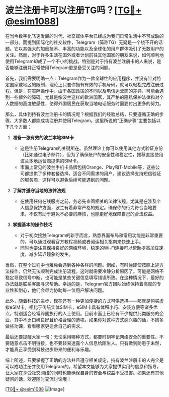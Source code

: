 # 波兰注册卡可以注册TG吗？[[TG💪+ @esim1088](https://t.me/s/esim1088)]

在当今数字化飞速发展的时代，社交媒体平台已经成为我们日常生活中不可或缺的一部分。而提到国际化的社交软件，Telegram（简称TG）无疑是一个绕不开的话题。它以其强大的加密技术、丰富的功能以及全球化的用户群体吸引了无数用户的关注。然而，对于许多生活在国外或者计划前往其他国家的朋友来说，如何顺利地使用Telegram却成了一个不小的挑战。特别是对于持有波兰注册卡的人来说，是否能够注册并正常使用Telegram更是备受关注的问题。

首先，我们需要明确一点：Telegram作为一款全球性的应用程序，并没有针对特定国家或地区的限制，理论上只要你拥有有效的手机号码，就可以轻松完成注册过程。但是，在实际操作中，由于各国政策的不同以及电信运营商的差异，可能会遇到一些额外的障碍。尤其是像波兰这样的欧洲国家，其严格的隐私保护法律和对个人数据的高度敏感性，使得外国居民在获取当地电话服务时需要付出更多的努力。

那么，具体到持有波兰注册卡的情况呢？根据我们的经验总结，只要遵循正确的步骤，大多数人都能成功注册并使用Telegram。这里所说的“正确步骤”主要包括以下几个方面：

1. **准备一张有效的波兰本地SIM卡**  
   - 这是注册Telegram的关键所在。虽然理论上你可以使用其他方式验证身份（比如通过电子邮件），但为了确保账户的安全性和稳定性，推荐直接使用波兰本地运营商提供的SIM卡。
   - 市面上常见的波兰手机卡品牌包括Orange、Play和T-Mobile等，这些公司都提供了多种套餐选择，适合不同需求的用户。建议选择支持短信验证的服务商，这样可以避免后续可能遇到的问题。

2. **了解并遵守当地的法律法规**  
   - 在使用任何在线服务之前，务必先查阅相关的法律法规。尤其是在涉及个人信息保护方面，波兰有着非常严格的规定。确保你的行为符合当地要求，不仅有助于避免不必要的麻烦，也能更好地保障自己的合法权益。

3. **掌握基本的操作技巧**  
   - 对于初次接触Telegram的新手而言，熟悉界面布局和常用功能是非常重要的。可以通过观看官方教程视频或者阅读相关指南来快速上手。
   - 同时也要注意保持良好的网络环境，稳定的Wi-Fi连接可以帮助提高加载速度，减少延迟现象的发生。

当然，在整个过程中也难免会遇到各种各样的问题。例如，有时候即使按照上述方法操作，仍然无法顺利完成注册流程。这时就需要冷静分析原因了。可能是网络不稳定导致信号中断，也可能是某些关键信息填写错误所致。在这种情况下，最好的办法就是联系客服寻求帮助。幸运的是，Telegram官方团队始终保持着高度的专业性和耐心，他们会尽力协助每一位用户解决问题。

此外，随着科技的进步，现在还有一种更加便捷的方式可供选择——那就是购买虚拟eSIM卡。相比于传统实体SIM卡，eSIM卡具有体积小巧、安装方便等诸多优点，特别适合经常跨国旅行的人士使用。目前市面上已经有不少提供此类服务的企业，其中不乏口碑良好且价格合理的选项。如果你对这种方式感兴趣的话，不妨多做些功课，看看哪家更适合自己的需求。

最后还要提醒大家一句：无论采用哪种方式，都要时刻牢记网络安全的重要性。不要随意点击不明链接，也不要轻易透露个人信息给陌生人。只有做到防患于未然，才能真正享受到科技进步带来的便利与乐趣。

综上所述，只要掌握了正确的方法并且遵守相关规定，持有波兰注册卡的人完全是可以成功注册并使用Telegram的。希望本文能够为大家提供实用的信息和指导，让大家在享受社交网络的同时也能确保自身的安全与权益不受损害。如果还有其他疑问的话，欢迎随时交流讨论哦！

[[TG💪+ @esim1088](https://t.me/s/esim1088) ![Image](https://i.postimg.cc/4NQfJmqS/Snipaste-2025-05-13-00-14-12.png)]